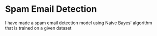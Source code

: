 # Spam Email Detection
I have made a spam email detection model using Naive Bayes' algorithm that is trained on a given dataset
